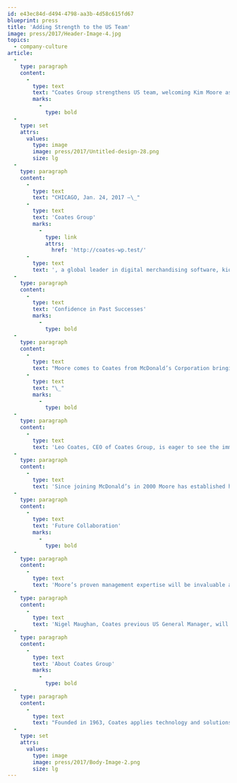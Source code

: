 ```yaml
---
id: e43ec84d-d494-4798-aa3b-4d58c615fd67
blueprint: press
title: 'Adding Strength to the US Team'
image: press/2017/Header-Image-4.jpg
topics:
  - company-culture
article:
  -
    type: paragraph
    content:
      -
        type: text
        text: "Coates Group strengthens US team, welcoming Kim Moore as General Manager\_"
        marks:
          -
            type: bold
  -
    type: set
    attrs:
      values:
        type: image
        image: press/2017/Untitled-design-28.png
        size: lg
  -
    type: paragraph
    content:
      -
        type: text
        text: "CHICAGO, Jan. 24, 2017 —\_"
      -
        type: text
        text: 'Coates Group'
        marks:
          -
            type: link
            attrs:
              href: 'http://coates-wp.test/'
      -
        type: text
        text: ', a global leader in digital merchandising software, kiosks, and digital drive-thrus is preparing for an outstanding 2017, and is thrilled to welcome Kim Moore as the new US General Manager. With the strong addition to an already dynamic team, Coates Group is well prepared to exceed all objectives and expectations in 2017, and the years to follow.'
  -
    type: paragraph
    content:
      -
        type: text
        text: 'Confidence in Past Successes'
        marks:
          -
            type: bold
  -
    type: paragraph
    content:
      -
        type: text
        text: "Moore comes to Coates from McDonald’s Corporation bringing with her a wealth of knowledge, experience and a fresh perspective which is in tandem to Coates operations and business goals. During her 16-year tenure at McDonald’s, Moore developed a strong affinity for digital solutions and was well known for driving organizational change.\_"
      -
        type: text
        text: "\_"
        marks:
          -
            type: bold
  -
    type: paragraph
    content:
      -
        type: text
        text: 'Leo Coates, CEO of Coates Group, is eager to see the immediate impact her guidance will bring to the team; “Kim’s ability to lead individuals and teams puts us in a unique position with our US strategy and focus. Her commitment to strive for collaborative excellence will add a tremendous amount of value. We have no doubt that Kim will be able to provide the support and leadership to help our US operations flourish, and affect significant organizational growth.”'
  -
    type: paragraph
    content:
      -
        type: text
        text: 'Since joining McDonald’s in 2000 Moore has established her reputation as a multifunctional top performer and influencer. For the past year, Moore has served as Director of Global Point of Sale and Self-Order Kiosk, with the responsibility of managing the development, strategy and delivery of these product solutions globally. Prior to this, Moore held the position of Director of US IT Restaurant Technology, where she led the team responsible for delivering key technology initiatives for over 14,000 McDonald’s US restaurants. Moore has continuously been acknowledged for her successes, and was recently recognized as one of the top 15 women to watch at McDonald’s.'
  -
    type: paragraph
    content:
      -
        type: text
        text: 'Future Collaboration'
        marks:
          -
            type: bold
  -
    type: paragraph
    content:
      -
        type: text
        text: 'Moore’s proven management expertise will be invaluable at accelerating growth opportunities and driving a culture of innovation for the US team and the Coates global business. Moore stated, “I am thrilled to be part of the Coates Team. Coates represents best-in-class products and a commitment to innovation that will keep our customers ahead of the curve today and tomorrow.”'
  -
    type: paragraph
    content:
      -
        type: text
        text: 'Nigel Maughan, Coates previous US General Manager, will be relocating to Seattle for family reasons. Nigel has had significant impact on Coates US operations in the last 12 months and will continue to play an important role in the senior leadership team, focusing on key account management. There is no doubt Nigel and Moore will create a powerful combination for the US business.'
  -
    type: paragraph
    content:
      -
        type: text
        text: 'About Coates Group'
        marks:
          -
            type: bold
  -
    type: paragraph
    content:
      -
        type: text
        text: "Founded in 1963, Coates applies technology and solutions to deliver relevant, personalized digital merchandising content for quick service restaurant brands (QSR) and the retail industry. Coates’ data-driven CMS software Switchboard, self-order kiosks, digital drive-thru and outdoor displays are used by leading brands across 35 global markets. The privately held company is headquartered in\_Australia\_with offices in\_Japan,\_India, China and U.S. operations based in\_Chicago."
  -
    type: set
    attrs:
      values:
        type: image
        image: press/2017/Body-Image-2.png
        size: lg
---
```


